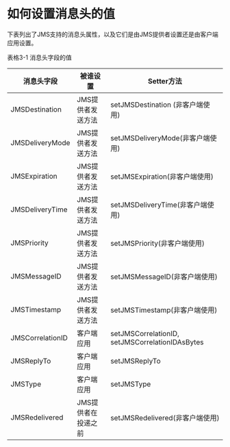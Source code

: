 # 如何设置消息头的值

下表列出了JMS支持的消息头属性，以及它们是由JMS提供者设置还是由客户端应用设置。

表格3-1 消息头字段的值

| 消息头字段 |	被谁设置 | Setter方法 |
| -- | -- | -- |
| JMSDestination | JMS提供者发送方法 | setJMSDestination (非客户端使用) |
| JMSDeliveryMode | JMS提供者发送方法	| setJMSDeliveryMode(非客户端使用) |
| JMSExpiration | JMS提供者发送方法	| setJMSExpiration(非客户端使用) |
| JMSDeliveryTime | JMS提供者发送方法	| setJMSDeliveryTime(非客户端使用) |
| JMSPriority | JMS提供者发送方法	| setJMSPriority(非客户端使用) |
| JMSMessageID | JMS提供者发送方法	| setJMSMessageID(非客户端使用) |
| JMSTimestamp | JMS提供者发送方法	| setJMSTimestamp(非客户端使用) |
| JMSCorrelationID | 客户端应用	| setJMSCorrelationID, setJMSCorrelationIDAsBytes |
| JMSReplyTo | 客户端应用	| setJMSReplyTo |
| JMSType | 客户端应用	| setJMSType |
| JMSRedelivered | JMS提供者在投递之前 | setJMSRedelivered(非客户端使用) |
